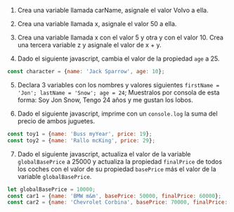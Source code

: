 

1. Crea una variable llamada carName, asignale el valor Volvo a ella.

2. Crea una variable llamada x, asignale el valor 50 a ella.

3. Crea una variable llamada x con el valor 5 y otra y con el valor 10. Crea una tercera variable z y asignale el valor de x + y.

4. Dado el siguiente javascript, cambia el valor de la propiedad ``age`` a 25.

```js
const character = {name: 'Jack Sparrow', age: 10};
```

5. Declara 3 variables con los nombres y valores siguientes ``firstName = 'Jon'; lastName = 'Snow'; age = 24``; Muestralos por consola de esta forma: Soy Jon Snow, Tengo 24 años y me gustan los lobos.


6. Dado el siguiente javascript, imprime con un ``console.log`` la suma del precio de ambos juguetes.

```js
const toy1 = {name: 'Buss myYear', price: 19};
const toy2 = {name: 'Rallo mcKing', price: 29};
```

7. Dado el siguiente javascript, actualiza el valor de la variable ``globalBasePrice`` a 25000 y actualiza la propiedad ``finalPrice`` de todos los coches con el valor de su propiedad ``basePrice`` más el valor de la variable ``globalBasePrice``.

```js
let globalBasePrice = 10000;
const car1 = {name: 'BMW m&m', basePrice: 50000, finalPrice: 60000};
const car2 = {name: 'Chevrolet Corbina', basePrice: 70000, finalPrice: 80000};
```